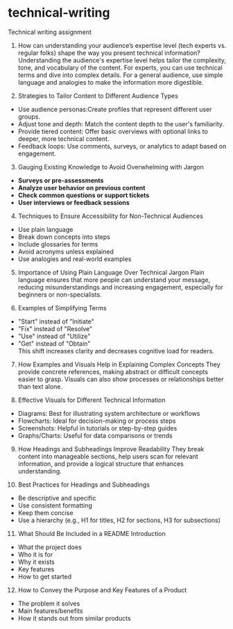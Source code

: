 # technical-writing
Technical writing assignment

 1. How can understanding your audience’s expertise level (tech experts vs. regular folks) shape the way you present technical information?
Understanding the audience's expertise level helps tailor the complexity, tone, and vocabulary of the content. For experts, you can use technical terms and dive into complex details. For a general audience, use simple language and analogies to make the information more digestible.

 2. Strategies to Tailor Content to Different Audience Types
- Use audience personas:Create profiles that represent different user groups.  
- Adjust tone and depth: Match the content depth to the user's familiarity.  
- Provide tiered content: Offer basic overviews with optional links to deeper, more technical content.  
- Feedback loops: Use comments, surveys, or analytics to adapt based on engagement.

 3. Gauging Existing Knowledge to Avoid Overwhelming with Jargon
- **Surveys or pre-assessments**  
- **Analyze user behavior on previous content**  
- **Check common questions or support tickets**  
- **User interviews or feedback sessions**

 4. Techniques to Ensure Accessibility for Non-Technical Audiences
- Use plain language  
- Break down concepts into steps  
- Include glossaries for terms  
- Avoid acronyms unless explained  
- Use analogies and real-world examples

 5. Importance of Using Plain Language Over Technical Jargon
Plain language ensures that more people can understand your message, reducing misunderstandings and increasing engagement, especially for beginners or non-specialists.

 6. Examples of Simplifying Terms
- "Start" instead of "Initiate"  
- "Fix" instead of "Resolve"  
- "Use" instead of "Utilize"  
- "Get" instead of "Obtain"  
This shift increases clarity and decreases cognitive load for readers.

 7. How Examples and Visuals Help in Explaining Complex Concepts
They provide concrete references, making abstract or difficult concepts easier to grasp. Visuals can also show processes or relationships better than text alone.

 8. Effective Visuals for Different Technical Information
- Diagrams: Best for illustrating system architecture or workflows  
- Flowcharts: Ideal for decision-making or process steps  
- Screenshots: Helpful in tutorials or step-by-step guides  
- Graphs/Charts: Useful for data comparisons or trends

 9. How Headings and Subheadings Improve Readability
They break content into manageable sections, help users scan for relevant information, and provide a logical structure that enhances understanding.

 10. Best Practices for Headings and Subheadings
- Be descriptive and specific  
- Use consistent formatting  
- Keep them concise  
- Use a hierarchy (e.g., H1 for titles, H2 for sections, H3 for subsections)

11. What Should Be Included in a README Introduction
- What the project does  
- Who it is for  
- Why it exists  
- Key features  
- How to get started

 12. How to Convey the Purpose and Key Features of a Product  
- The problem it solves  
- Main features/benefits  
- How it stands out from similar products



